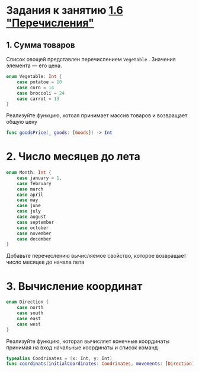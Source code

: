 # Задания к занятию [1.6 "Перечисления"](./1.6_Enumerations.md)

## 1. Сумма товаров 
Список овощей представлен перечислением `Vegetable` . Значения элемента — его цена.
```swift
enum Vegetable: Int {
	case potatoe = 10
	case corn = 14
	case broccoli = 24
	case carrot = 13
}
```
Реализуйте функцию, котоая принимает массив товаров и возвращает общую цену
```swift
func goodsPrice(_ goods: [Goods]) -> Int
```

# 2. Число месяцев до лета
```swift
enum Month: Int { 
	case january = 1, 
	case february
	case march
	case april
	case may
	case june
	case july
	case august
	case september
	case october
	case november
	case december
}
```
Добавьте перечеслению вычисляемое свойство, которое возвращает число месяцев до начала лета

# 3. Вычисление координат
```swift
enum Direction { 
	case north 
	case south 
	case east 
	case west
}
```
Реализуйте функцию, которая вычисляет конечные координаты принимая на вход начальные координаты и список команд
```swift
typealias Coodrinates = (x: Int, y: Int)
func coordinats(initialCoordinates: Coodrinates, movements: [Direction]) -> Coodrinates
```
